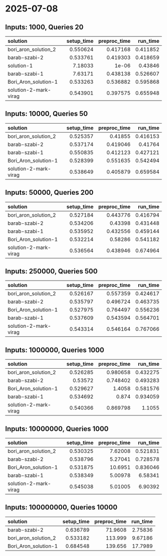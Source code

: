 # 2025-07-08

## Inputs: 1000, Queries 20

| solution              |   setup_time |   preproc_time |   run_time |
|:----------------------|-------------:|---------------:|-----------:|
| bori_aron_solution_2  |     0.550624 |       0.417168 |   0.411852 |
| barab-szabi-2         |     0.533761 |       0.419303 |   0.418659 |
| solution-1            |     7.18033  |       1e-06    |   0.43846  |
| barab-szabi-1         |     7.63171  |       0.438138 |   0.526607 |
| Bori_Aron_solution-1  |     0.533263 |       0.536882 |   0.595868 |
| solution-2-mark-virag |     0.543901 |       0.397575 |   0.655948 |

## Inputs: 10000, Queries 50

| solution              |   setup_time |   preproc_time |   run_time |
|:----------------------|-------------:|---------------:|-----------:|
| bori_aron_solution_2  |     0.525357 |       0.41855  |   0.416153 |
| barab-szabi-2         |     0.537174 |       0.419046 |   0.41764  |
| barab-szabi-1         |     0.550835 |       0.412123 |   0.427121 |
| Bori_Aron_solution-1  |     0.528399 |       0.551635 |   0.542494 |
| solution-2-mark-virag |     0.538649 |       0.405879 |   0.659584 |

## Inputs: 50000, Queries 200

| solution              |   setup_time |   preproc_time |   run_time |
|:----------------------|-------------:|---------------:|-----------:|
| bori_aron_solution_2  |     0.527184 |       0.443776 |   0.416794 |
| barab-szabi-2         |     0.534206 |       0.43398  |   0.431448 |
| barab-szabi-1         |     0.535952 |       0.432556 |   0.459144 |
| Bori_Aron_solution-1  |     0.532214 |       0.58286  |   0.541182 |
| solution-2-mark-virag |     0.536564 |       0.438946 |   0.674964 |

## Inputs: 250000, Queries 500

| solution              |   setup_time |   preproc_time |   run_time |
|:----------------------|-------------:|---------------:|-----------:|
| bori_aron_solution_2  |     0.526167 |       0.557359 |   0.424617 |
| barab-szabi-2         |     0.535797 |       0.496724 |   0.463735 |
| Bori_Aron_solution-1  |     0.527975 |       0.764497 |   0.556236 |
| barab-szabi-1         |     0.537609 |       0.543594 |   0.564701 |
| solution-2-mark-virag |     0.543314 |       0.546164 |   0.767066 |

## Inputs: 1000000, Queries 1000

| solution              |   setup_time |   preproc_time |   run_time |
|:----------------------|-------------:|---------------:|-----------:|
| bori_aron_solution_2  |     0.526285 |       0.980658 |   0.432275 |
| barab-szabi-2         |     0.53572  |       0.748402 |   0.493283 |
| Bori_Aron_solution-1  |     0.529627 |       1.4058   |   0.581576 |
| barab-szabi-1         |     0.534692 |       0.874    |   0.934059 |
| solution-2-mark-virag |     0.540366 |       0.869798 |   1.1055   |

## Inputs: 10000000, Queries 1000

| solution              |   setup_time |   preproc_time |   run_time |
|:----------------------|-------------:|---------------:|-----------:|
| bori_aron_solution_2  |     0.530325 |        7.62008 |   0.521831 |
| barab-szabi-2         |     0.538796 |        5.27041 |   0.728578 |
| Bori_Aron_solution-1  |     0.531875 |       10.6951  |   0.836046 |
| barab-szabi-1         |     0.538349 |        5.00978 |   6.58341  |
| solution-2-mark-virag |     0.545038 |        5.01005 |   6.90392  |

## Inputs: 100000000, Queries 10000

| solution             |   setup_time |   preproc_time |   run_time |
|:---------------------|-------------:|---------------:|-----------:|
| barab-szabi-2        |     0.636789 |        71.9608 |    2.75836 |
| bori_aron_solution_2 |     0.533182 |       113.999  |    9.67186 |
| Bori_Aron_solution-1 |     0.684548 |       139.656  |   17.7989  |
